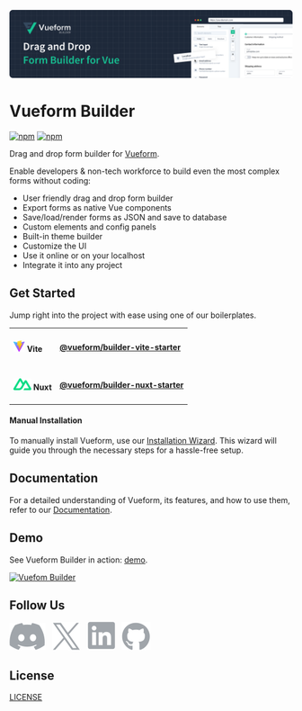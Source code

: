 [![Vuefom](./.github/assets/banner.png)](https://builder.vueform.com?cid=builder)

# Vueform Builder

<p>
  <a href="https://www.npmjs.com/package/@vueform/builder" target="_blank"><img alt="npm" src="https://img.shields.io/npm/dt/@vueform/builder?color=%2317c495"></a>
  <a href="https://www.npmjs.com/package/@vueform/builder" target="_blank"><img alt="npm" src="https://img.shields.io/npm/v/@vueform/builder?color=%2317c495"></a>
</p>

Drag and drop form builder for [Vueform](https://github.com/vueform/vueform).

Enable developers & non-tech workforce to build even the most complex forms without coding:

- User friendly drag and drop form builder
- Export forms as native Vue components
- Save/load/render forms as JSON and save to database
- Custom elements and config panels
- Built-in theme builder
- Customize the UI
- Use it online or on your localhost
- Integrate it into any project

## Get Started

Jump right into the project with ease using one of our boilerplates.

<table>
  <tbody>
    <tr>
      <td>
        <h4><img src="./.github/assets/vite.svg" height="21" /> Vite</h4>
      </td>
      <td>
         <h4><a href="https://github.com/vueform/builder-vite-starter">@vueform/builder-vite-starter</a></h4>
      </td>
    </tr>
    <tr>
      <td>
        <h4><img src="./.github/assets/nuxt.svg" height="21" /> Nuxt</h4>
      </td>
      <td>
         <h4><a href="https://github.com/vueform/builder-nuxt-starter">@vueform/builder-nuxt-starter</a></h4>
      </td>
    </tr>
  </tbody>
</table>

#### Manual Installation

To manually install Vueform, use our [Installation Wizard](https://builder.vueform.com/docs/installation?cid=builder). This wizard will guide you through the necessary steps for a hassle-free setup.

## Documentation

For a detailed understanding of Vueform, its features, and how to use them, refer to our [Documentation](https://builder.vueform.com/docs/saving?cid=builder).

## Demo

See Vueform Builder in action: [demo](https://builder.vueform.com/demo?cid=builder).

[![Vuefom Builder](https://raw.githubusercontent.com/vueform/vueform/main/.github/assets/builder.gif)](https://builder.vueform.com/demo?cid=builder)

## Follow Us

<p>
  <a href="https://discord.gg/WhX2nG6GTQ" target="_blank"><img src="./.github/assets/discord.svg" alt="Vueform on Discord" title="Vueform on Discord"></a>&nbsp;&nbsp;
  <a href="https://twitter.com/vueform" target="_blank"><img src="./.github/assets/x.svg" alt="Vueform on X" title="Vueform on X"></a>&nbsp;&nbsp;
  <a href="https://www.linkedin.com/company/vueform" target="_blank"><img src="./.github/assets/linkedin.svg" alt="Vueform on LinkedIn" title="Vueform on LinkedIn"></a>&nbsp;&nbsp;
  <a href="https://github.com/vueform" target="_blank"><img src="./.github/assets/github.svg" alt="Vueform on GitHub" title="Vueform on GitHub"></a>
</p>

## License

[LICENSE](https://vueform.com/license-agreement?cid=builder)